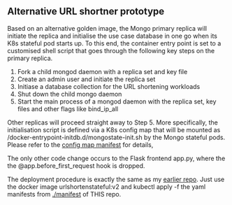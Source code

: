 ## Alternative URL shortner prototype
Based on an alternative golden image, the Mongo primary replica will initiate the replica and initialise the use case database in one go when its K8s stateful pod starts up. To this end, the container entry point is set to a customised shell script that goes through the following key steps on the primary replica.
1.  Fork a child mongod daemon with a replica set and key file
2.  Create an admin user and initiate the replica set
3.  Initiase a database collection for the URL shortening workloads
4.  Shut down the child mongo daemon
5.  Start the main process of a mongod daemon with the replica set, key files and other flags like bind_ip_all 

Other replicas will proceed straight away to Step 5. More specifically, the initialisation script is defined via a K8s config map that will be mounted as /docker-entrypoint-initdb.d/mongostate-init.sh by the Mongo stateful pods. Please refer to the [config map manifest](./manifest/mongostate-configmap.yaml) for details, 

The only other code change occurs to the Flask frontend app.py, where the the @app.before_first_request hook is dropped.

The deployment procedure is exactly the same as my [earlier repo](https://github.com/snpsuen/URLShortenStateful). Just use the docker image urlshortenstateful:v2 and kubectl apply -f the yaml manifests from [./manifest](./manifest) of THIS repo.
